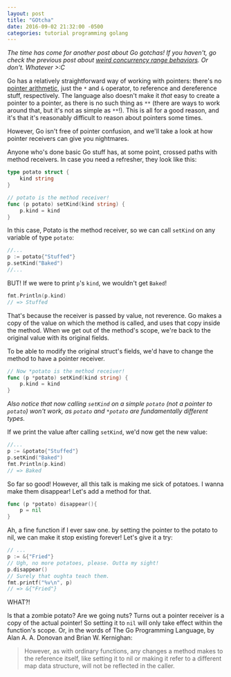 ```yaml
---
layout: post
title: "GOtcha"
date: 2016-09-02 21:32:00 -0500
categories: tutorial programming golang
---
```


_The time has come for another post about Go gotchas! If you haven't, go check the previous post
about
[weird concurrency range behaviors](http://blog.castillobg.co/programming/tutorial/golang/2016/03/31/range-captured-vars.html).
Or don't. Whatever >:C_

Go has a relatively straightforward way of working with pointers: there's no
[pointer arithmetic](http://courses.washington.edu/css342/zander/css332/pointerarith.html), just the
`*` and `&` operator, to reference and dereference stuff, respectively. The language also doesn't
make it _that_ easy to create a pointer to a pointer, as there is no such thing as `**` (there are
ways to work around that, but it's not as simple as `**`!). This is all for a good reason, and it's
that it's reasonably difficult to reason about pointers some times.

However, Go isn't free of pointer confusion, and we'll take a look at how pointer receivers can give
you nightmares.

Anyone who's done basic Go stuff has, at some point, crossed paths with method receivers. In case
you need a refresher, they look like this:

```go
type potato struct {
    kind string
}

// potato is the method receiver!
func (p potato) setKind(kind string) {
    p.kind = kind
}
```
In this case, Potato is the method receiver, so we can call `setKind` on any variable of type
`potato`:

```go
//...
p := potato{"Stuffed"}
p.setKind("Baked")
//...
```

BUT! If we were to print `p`'s `kind`, we wouldn't get `Baked`!

```go
fmt.Println(p.kind)
// => Stuffed
```

That's because the receiver is passed by value, not reverence. Go makes a copy of the value on which
the method is called, and uses that copy inside the method. When we get out of the method's
scope, we're back to the original value with its original fields.

To be able to modify the original struct's fields, we'd have to change the method to have a pointer
receiver.

```go
// Now *potato is the method receiver!
func (p *potato) setKind(kind string) {
    p.kind = kind
} 
```

_Also notice that now calling `setKind` on a simple `potato` (not a pointer to `potato`) won't work,
as `potato` and `*potato` are fundamentally different types._

If we print the value after calling `setKind`, we'd now get the new value:

```go
//...
p := &potato{"Stuffed"}
p.setKind("Baked")
fmt.Println(p.kind)
// => Baked
```

So far so good! However, all this talk is making me sick of potatoes. I wanna make them disappear!
Let's add a method for that.

```go
func (p *potato) disappear(){
    p = nil
}
``` 

Ah, a fine function if I ever saw one. by setting the pointer to the potato to nil, we can make it
stop existing forever! Let's give it a try:

```go
// ...
p := &{"Fried"}
// Ugh, no more potatoes, please. Outta my sight!
p.disappear()
// Surely that oughta teach them.
fmt.printf("%v\n", p)
// => &{"Fried"}
```

WHAT?!

Is that a zombie potato? Are we going nuts?
Turns out a pointer receiver is a copy of the actual pointer! So setting it to `nil` will only take
effect within the function's scope. Or, in the words of The Go Programming Language, by Alan A. A.
Donovan and Brian W. Kernighan:
> However, as with ordinary functions, any changes a method makes to the reference itself, like
> setting it to nil or making it refer to a different map data structure, will not be reflected in
> the caller.